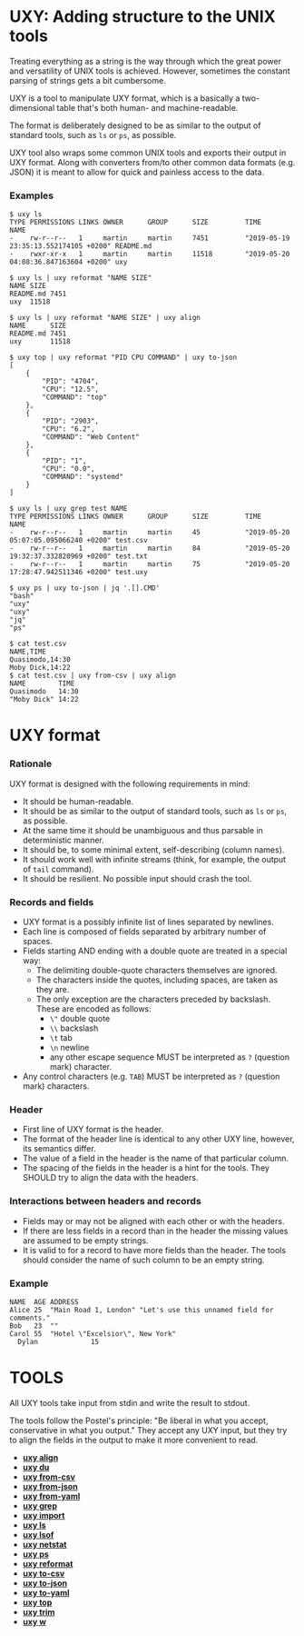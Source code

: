 # UXY: Adding structure to the UNIX tools

Treating everything as a string is the way through which the great power and
versatility of UNIX tools is achieved. However, sometimes the constant
parsing of strings gets a bit cumbersome.

UXY is a tool to manipulate UXY format, which is a basically
a two-dimensional table that's both human- and machine-readable.

The format is deliberately designed to be as similar to the output of
standard tools, such as `ls` or `ps`, as possible.

UXY tool also wraps some common UNIX tools and exports their output in
UXY format. Along with converters from/to other common data formats
(e.g. JSON) it is meant to allow for quick and painless access to the data.

### Examples

```
$ uxy ls
TYPE PERMISSIONS LINKS OWNER      GROUP      SIZE         TIME                                  NAME 
-    rw-r--r--   1     martin     martin     7451         "2019-05-19 23:35:13.552174105 +0200" README.md 
-    rwxr-xr-x   1     martin     martin     11518        "2019-05-20 04:08:36.847163604 +0200" uxy
```

```
$ uxy ls | uxy reformat "NAME SIZE"
NAME SIZE 
README.md 7451 
uxy  11518 
```

```
$ uxy ls | uxy reformat "NAME SIZE" | uxy align
NAME      SIZE
README.md 7451 
uxy       11518
```

```
$ uxy top | uxy reformat "PID CPU COMMAND" | uxy to-json
[
    {
        "PID": "4704",
        "CPU": "12.5",
        "COMMAND": "top"
    },
    {
        "PID": "2903",
        "CPU": "6.2",
        "COMMAND": "Web Content"
    },
    {
        "PID": "1",
        "CPU": "0.0",
        "COMMAND": "systemd"
    }
]
```

```
$ uxy ls | uxy grep test NAME
TYPE PERMISSIONS LINKS OWNER      GROUP      SIZE         TIME                                  NAME 
-    rw-r--r--   1     martin     martin     45           "2019-05-20 05:07:05.095066240 +0200" test.csv 
-    rw-r--r--   1     martin     martin     84           "2019-05-20 19:32:37.332820969 +0200" test.txt 
-    rw-r--r--   1     martin     martin     75           "2019-05-20 17:28:47.942511346 +0200" test.uxy
```

```
$ uxy ps | uxy to-json | jq '.[].CMD'
"bash"
"uxy"
"uxy"
"jq"
"ps"
```

```
$ cat test.csv 
NAME,TIME
Quasimodo,14:30
Moby Dick,14:22
$ cat test.csv | uxy from-csv | uxy align
NAME        TIME
Quasimodo   14:30 
"Moby Dick" 14:22 
```

# UXY format

### Rationale

UXY format is designed with the following requirements in mind:

- It should be human-readable.
- It should be as similar to the output of standard tools, such as `ls` or `ps`,
  as possible.
- At the same time it should be unambiguous and thus parsable in deterministic
  manner.
- It should be, to some minimal extent, self-describing (column names).
- It should work well with infinite streams (think, for example, the output of
  `tail` command).
- It should be resilient. No possible input should crash the tool.

### Records and fields

- UXY format is a possibly infinite list of lines separated by newlines.
- Each line is composed of fields separated by arbitrary number of spaces.
- Fields starting AND ending with a double quote are treated in a special way:
  - The delimiting double-quote characters themselves are ignored.
  - The characters inside the quotes, including spaces, are taken as they are.
  - The only exception are the characters preceded by backslash. These are
    encoded as follows:
    - `\"` double quote
    - `\\` backslash
    - `\t` tab
    - `\n` newline
    - any other escape sequence MUST be interpreted as `?` (question mark)
      character.
- Any control characters (e.g. `TAB`) MUST be interpreted as `?` (question mark)
  characters.

### Header

- First line of UXY format is the header.
- The format of the header line is identical to any other UXY line,
  however, its semantics differ.
- The value of a field in the header is the name of that particular column.
- The spacing of the fields in the header is a hint for the tools. They SHOULD
  try to align the data with the headers.

### Interactions between headers and records

- Fields may or may not be aligned with each other or with the headers.
- If there are less fields in a record than in the header the missing values
  are assumed to be empty strings.
- It is valid to for a record to have more fields than the header.
  The tools should consider the name of such column to be an empty string.

### Example

```
NAME  AGE ADDRESS
Alice 25  "Main Road 1, London" "Let's use this unnamed field for comments."
Bob   23  ""
Carol 55  "Hotel \"Excelsior\", New York"
  Dylan             15
```

# TOOLS

All UXY tools take input from stdin and write the result to stdout.

The tools follow the Postel's principle: "Be liberal in what you accept,
conservative in what you output." They accept any UXY input, but
they try to align the fields in the output to make it more convenient to read.

- **[uxy align](doc/align.md)**
- **[uxy du](doc/du.md)**
- **[uxy from-csv](doc/from-csv.md)**
- **[uxy from-json](doc/from-json.md)**
- **[uxy from-yaml](doc/from-yaml.md)**
- **[uxy grep](doc/grep.md)**
- **[uxy import](doc/import.md)**
- **[uxy ls](doc/ls.md)**
- **[uxy lsof](doc/lsof.md)**
- **[uxy netstat](doc/netstat.md)**
- **[uxy ps](doc/ps.md)**
- **[uxy reformat](doc/reformat.md)**
- **[uxy to-csv](doc/to-csv.md)**
- **[uxy to-json](doc/to-json.md)**
- **[uxy to-yaml](doc/to-yaml.md)**
- **[uxy top](doc/top.md)**
- **[uxy trim](doc/trim.md)**
- **[uxy w](doc/w.md)**

